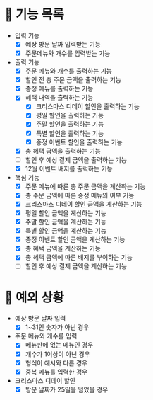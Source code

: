 # 📄 기능 목록

- 입력 기능
  - [x] 예상 방문 날짜 입력받는 기능
  - [x] 주문메뉴와 개수를 입력받는 기능
- 출력 기능
  - [x] 주문 메뉴와 개수를 출력하는 기능
  - [x] 할인 전 총 주문 금액을 출력하는 기능
  - [x] 증정 메뉴를 출력하는 기능
  - [x] 혜택 내역을 출력하는 기능
    - [x] 크리스마스 디데이 할인을 출력하는 기능
    - [x] 평일 할인을 출력하는 기능
    - [x] 주말 할인을 출력하는 기능
    - [x] 특별 할인을 출력하는 기능
    - [x] 증정 이벤트 할인을 출력하는 기능
  - [x] 총 혜택 금액을 출력하는 기능
  - [ ] 할인 후 예상 결제 금액을 출력하는 기능
  - [x] 12월 이벤트 배지를 출럭하는 기능
- 핵심 기능
  - [x] 주문 메뉴에 따른 총 주문 금액을 계산하는 기능
  - [x] 총 주문 금액에 따른 증정 메뉴의 여부 기능
  - [x] 크리스마스 디데이 할인 금액을 계산하는 기능
  - [x] 평일 할인 금액을 계산하는 기능
  - [x] 주말 할인 금액을 계산하는 기능
  - [x] 특별 할인 금액을 계산하는 기능
  - [x] 증정 이벤트 할인 금액을 계산하는 기능
  - [x] 총 혜택 금액을 계산하는 기능
  - [x] 총 혜택 금액에 따른 배지를 부여하는 기능
  - [ ] 할인 후 예상 결제 금액을 계산하는 기능

# 🎯 예외 상황

- 예상 방문 날짜 입력
  - [x] 1~31인 숫자가 아닌 경우
- 주문 메뉴와 개수를 입력
  - [x] 메뉴판에 없는 메뉴인 경우
  - [x] 개수가 1이상이 아닌 경우
  - [x] 형식이 예시와 다른 경우
  - [x] 중복 메뉴를 입력한 경우
- 크리스마스 디데이 할인
  - [x] 방문 날짜가 25일을 넘었을 경우